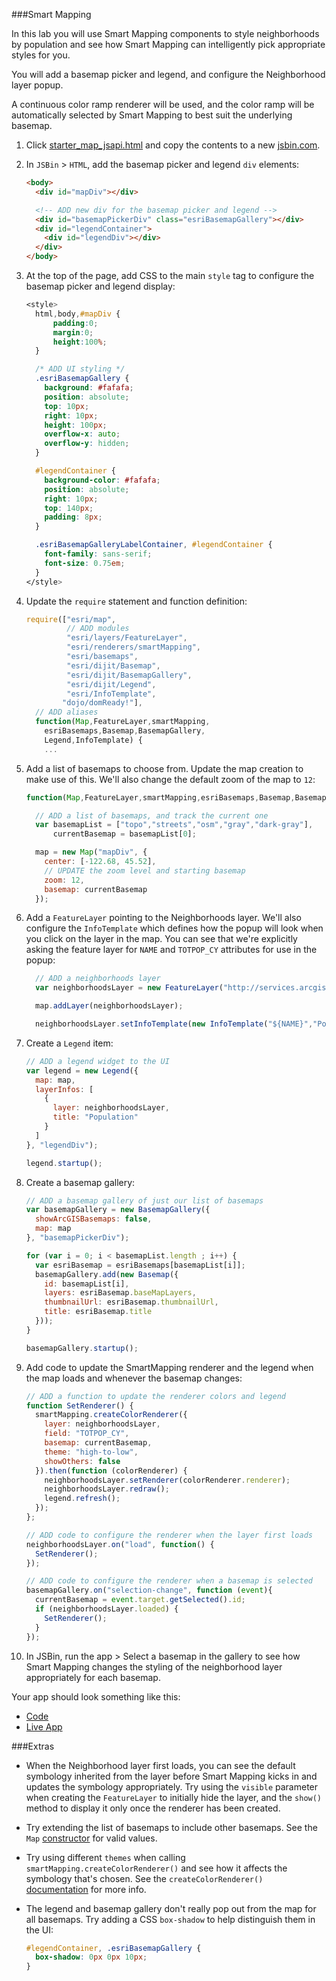 ###Smart Mapping

In this lab you will use Smart Mapping components to style neighborhoods by population and see how Smart Mapping can intelligently pick appropriate styles for you.

You will add a basemap picker and legend, and configure the Neighborhood layer popup.

A continuous color ramp renderer will be used, and the color ramp will be automatically selected by Smart Mapping to best suit the underlying basemap.

1. Click [starter_map_jsapi.html](src/starter_map_jsapi.html) and copy the contents to a new [jsbin.com](http://jsbin.com).

2. In `JSBin` > `HTML`, add the basemap picker and legend `div` elements:
 
    ```html
    <body>
      <div id="mapDiv"></div>

      <!-- ADD new div for the basemap picker and legend -->
      <div id="basemapPickerDiv" class="esriBasemapGallery"></div>
      <div id="legendContainer">
        <div id="legendDiv"></div>
      </div>
    </body>
    ``` 

3. At the top of the page, add CSS to the main `style` tag to configure the basemap picker and legend display:

    ```CSS
    <style>
      html,body,#mapDiv {
          padding:0;
          margin:0;
          height:100%;
      }

      /* ADD UI styling */
      .esriBasemapGallery {
        background: #fafafa;
        position: absolute;
        top: 10px;
        right: 10px;
        height: 100px;
        overflow-x: auto;
        overflow-y: hidden;
      }

      #legendContainer {
        background-color: #fafafa;
        position: absolute;
        right: 10px;
        top: 140px;
        padding: 8px;
      }

      .esriBasemapGalleryLabelContainer, #legendContainer {
        font-family: sans-serif;
        font-size: 0.75em;
      }
    </style>
    ```

4. Update the `require` statement and function definition:

    ```javascript
    require(["esri/map",
             // ADD modules
             "esri/layers/FeatureLayer",
             "esri/renderers/smartMapping",
             "esri/basemaps",
             "esri/dijit/Basemap",
             "esri/dijit/BasemapGallery",
             "esri/dijit/Legend",
             "esri/InfoTemplate",
            "dojo/domReady!"],
      // ADD aliases
      function(Map,FeatureLayer,smartMapping,
        esriBasemaps,Basemap,BasemapGallery,
        Legend,InfoTemplate) {
        ... 
    ```

5. Add a list of basemaps to choose from. Update the map creation to make use of this. We'll also change the default zoom of the map to `12`:

    ```javascript
    function(Map,FeatureLayer,smartMapping,esriBasemaps,Basemap,BasemapGallery,Legend,InfoTemplate) {

      // ADD a list of basemaps, and track the current one
      var basemapList = ["topo","streets","osm","gray","dark-gray"],
          currentBasemap = basemapList[0];
    
      map = new Map("mapDiv", {
        center: [-122.68, 45.52],
        // UPDATE the zoom level and starting basemap
        zoom: 12,
        basemap: currentBasemap
      });
    ```

6. Add a `FeatureLayer` pointing to the Neighborhoods layer. We'll also configure the `InfoTemplate` which defines how the popup will look when you click on the layer in the map. You can see that we're explicitly asking the feature layer for `NAME` and `TOTPOP_CY` attributes for use in the popup:

    ```javascript
      // ADD a neighborhoods layer
      var neighborhoodsLayer = new FeatureLayer("http://services.arcgis.com/uCXeTVveQzP4IIcx/arcgis/rest/services/PDX_Neighborhoods_Styled/FeatureServer/0", {outFields: ["NAME","TOTPOP_CY"]});

      map.addLayer(neighborhoodsLayer);

      neighborhoodsLayer.setInfoTemplate(new InfoTemplate("${NAME}","Population: ${TOTPOP_CY}"));
    ```

7. Create a `Legend` item:

    ```javascript
    // ADD a legend widget to the UI
    var legend = new Legend({
      map: map,
      layerInfos: [
        {
          layer: neighborhoodsLayer,
          title: "Population"
        }
      ]
    }, "legendDiv");

    legend.startup();
    ```

8. Create a basemap gallery:

    ```javascript
    // ADD a basemap gallery of just our list of basemaps
    var basemapGallery = new BasemapGallery({
      showArcGISBasemaps: false,
      map: map
    }, "basemapPickerDiv");

    for (var i = 0; i < basemapList.length ; i++) {
      var esriBasemap = esriBasemaps[basemapList[i]];
      basemapGallery.add(new Basemap({
        id: basemapList[i],
        layers: esriBasemap.baseMapLayers,
        thumbnailUrl: esriBasemap.thumbnailUrl,
        title: esriBasemap.title
      }));
    }

    basemapGallery.startup();
    ```

9. Add code to update the SmartMapping renderer and the legend when the map loads and whenever the basemap changes:

    ```javascript
    // ADD a function to update the renderer colors and legend
    function SetRenderer() {
      smartMapping.createColorRenderer({
        layer: neighborhoodsLayer,
        field: "TOTPOP_CY",
        basemap: currentBasemap,
        theme: "high-to-low",
        showOthers: false
      }).then(function (colorRenderer) {
        neighborhoodsLayer.setRenderer(colorRenderer.renderer);
        neighborhoodsLayer.redraw();
        legend.refresh();
      });
    };

    // ADD code to configure the renderer when the layer first loads
    neighborhoodsLayer.on("load", function() {
      SetRenderer();
    });

    // ADD code to configure the renderer when a basemap is selected
    basemapGallery.on("selection-change", function (event){
      currentBasemap = event.target.getSelected().id;
      if (neighborhoodsLayer.loaded) {
        SetRenderer();
      }
    });
    ```
       
10. In JSBin, run the app > Select a basemap in the gallery to see how Smart Mapping changes the styling of the neighborhood layer appropriately for each basemap.

Your app should look something like this:
* [Code](src/smartmapping_color_renderer_jsapi.html)
* [Live App](http://esri.github.io/geodev-hackerlabs/develop/src/smartmapping_color_renderer_jsapi.html)

###Extras
* When the Neighborhood layer first loads, you can see the default symbology inherited from the layer before Smart Mapping kicks in and updates the symbology appropriately. Try using the `visible` parameter when creating the `FeatureLayer` to initially hide the layer, and the `show()` method to display it only once the renderer has been created.
* Try extending the list of basemaps to include other basemaps. See the `Map` [constructor](https://developers.arcgis.com/javascript/jsapi/map-amd.html#map1) for valid values.
* Try using different `themes` when calling `smartMapping.createColorRenderer()` and see how it affects the symbology that's chosen. See the `createColorRenderer()` [documentation](https://developers.arcgis.com/javascript/jsapi/esri.renderers.smartmapping-amd.html#createcolorrenderer) for more info.
* The legend and basemap gallery don't really pop out from the map for all basemaps. Try adding a CSS `box-shadow` to help distinguish them in the UI:

    ```css
    #legendContainer, .esriBasemapGallery {
      box-shadow: 0px 0px 10px;
    }
    ```
